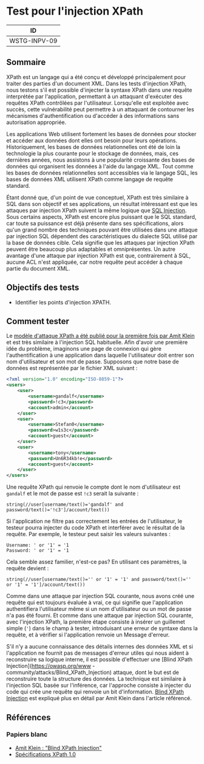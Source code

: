 # Test pour l'injection XPath

|ID          |
|------------|
|WSTG-INPV-09|

## Sommaire

XPath est un langage qui a été conçu et développé principalement pour traiter des parties d'un document XML. Dans les tests d'injection XPath, nous testons s'il est possible d'injecter la syntaxe XPath dans une requête interprétée par l'application, permettant à un attaquant d'exécuter des requêtes XPath contrôlées par l'utilisateur. Lorsqu'elle est exploitée avec succès, cette vulnérabilité peut permettre à un attaquant de contourner les mécanismes d'authentification ou d'accéder à des informations sans autorisation appropriée.

Les applications Web utilisent fortement les bases de données pour stocker et accéder aux données dont elles ont besoin pour leurs opérations. Historiquement, les bases de données relationnelles ont été de loin la technologie la plus courante pour le stockage de données, mais, ces dernières années, nous assistons à une popularité croissante des bases de données qui organisent les données à l'aide du langage XML. Tout comme les bases de données relationnelles sont accessibles via le langage SQL, les bases de données XML utilisent XPath comme langage de requête standard.

Étant donné que, d'un point de vue conceptuel, XPath est très similaire à SQL dans son objectif et ses applications, un résultat intéressant est que les attaques par injection XPath suivent la même logique que [SQL Injection](https://owasp.org/www-community/attacks/SQL_Injection). Sous certains aspects, XPath est encore plus puissant que le SQL standard, car toute sa puissance est déjà présente dans ses spécifications, alors qu'un grand nombre des techniques pouvant être utilisées dans une attaque par injection SQL dépendent des caractéristiques du dialecte SQL utilisé par la base de données cible. Cela signifie que les attaques par injection XPath peuvent être beaucoup plus adaptables et omniprésentes. Un autre avantage d'une attaque par injection XPath est que, contrairement à SQL, aucune ACL n'est appliquée, car notre requête peut accéder à chaque partie du document XML.

## Objectifs des tests

- Identifier les points d'injection XPATH.

## Comment tester

Le [modèle d'attaque XPath a été publié pour la première fois par Amit Klein](http://dl.packetstormsecurity.net/papers/bypass/Blind_XPath_Injection_20040518.pdf) et est très similaire à l'injection SQL habituelle. Afin d'avoir une première idée du problème, imaginons une page de connexion qui gère l'authentification à une application dans laquelle l'utilisateur doit entrer son nom d'utilisateur et son mot de passe. Supposons que notre base de données est représentée par le fichier XML suivant :

```xml
<?xml version="1.0" encoding="ISO-8859-1"?>
<users>
    <user>
        <username>gandalf</username>
        <password>!c3</password>
        <account>admin</account>
    </user>
    <user>
        <username>Stefan0</username>
        <password>w1s3c</password>
        <account>guest</account>
    </user>
    <user>
        <username>tony</username>
        <password>Un6R34kb!e</password>
        <account>guest</account>
    </user>
</users>
```

Une requête XPath qui renvoie le compte dont le nom d'utilisateur est `gandalf` et le mot de passe est `!c3` serait la suivante :

`string(//user[username/text()='gandalf' and password/text()='!c3']/account/text())`

Si l'application ne filtre pas correctement les entrées de l'utilisateur, le testeur pourra injecter du code XPath et interférer avec le résultat de la requête. Par exemple, le testeur peut saisir les valeurs suivantes :

```text
Username: ' or '1' = '1
Password: ' or '1' = '1
```

Cela semble assez familier, n'est-ce pas? En utilisant ces paramètres, la requête devient :

`string(//user[username/text()='' or '1' = '1' and password/text()='' or '1' = '1']/account/text())`

Comme dans une attaque par injection SQL courante, nous avons créé une requête qui est toujours évaluée à vrai, ce qui signifie que l'application authentifiera l'utilisateur même si un nom d'utilisateur ou un mot de passe n'a pas été fourni. Et comme dans une attaque par injection SQL courante, avec l'injection XPath, la première étape consiste à insérer un guillemet simple (`'`) dans le champ à tester, introduisant une erreur de syntaxe dans la requête, et à vérifier si l'application renvoie un Message d'erreur.

S'il n'y a aucune connaissance des détails internes des données XML et si l'application ne fournit pas de messages d'erreur utiles qui nous aident à reconstruire sa logique interne, il est possible d'effectuer une [Blind XPath Injection](https://owasp.org/www -community/attacks/Blind_XPath_Injection) attaque, dont le but est de reconstruire toute la structure des données. La technique est similaire à l'injection SQL basée sur l'inférence, car l'approche consiste à injecter du code qui crée une requête qui renvoie un bit d'information. [Blind XPath Injection](https://owasp.org/www-community/attacks/Blind_XPath_Injection) est expliqué plus en détail par Amit Klein dans l'article référencé.

## Références

### Papiers blanc

- [Amit Klein : "Blind XPath Injection"](http://dl.packetstormsecurity.net/papers/bypass/Blind_XPath_Injection_20040518.pdf)
- [Spécifications XPath 1.0](https://www.w3.org/TR/1999/REC-xpath-19991116/)
